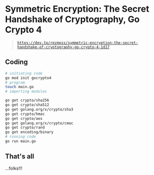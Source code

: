 # Symmetric Encryption: The Secret Handshake of Cryptography, Go Crypto 4

> [`https://dev.to/rezmoss/symmetric-encryption-the-secret-handshake-of-cryptography-go-crypto-4-1d17`](https://dev.to/rezmoss/symmetric-encryption-the-secret-handshake-of-cryptography-go-crypto-4-1d17)

## 

## Coding

```sh
# initiating code
go mod init gocrypto4
# program
touch main.go
# importing modules

go get crypto/sha256
go get crypto/sha512
go get golang.org/x/crypto/sha3
go get crypto/hmac
go get crypto/aes
go get golang.org/x/crypto/cmac
go get crypto/rand
go get encoding/binary
# running code
go run main.go 
```

## That's all

...folks!!!
